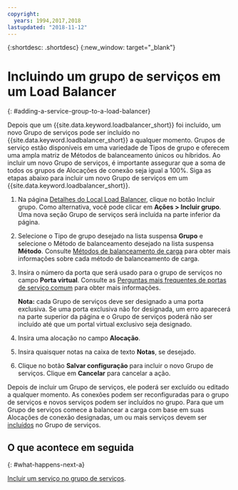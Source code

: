 ```yaml
---
copyright:
  years: 1994,2017,2018
lastupdated: "2018-11-12"
---
```


{:shortdesc: .shortdesc}
{:new_window: target="_blank"}

# Incluindo um grupo de serviços em um Load Balancer
{: #adding-a-service-group-to-a-load-balancer}

Depois que um {{site.data.keyword.loadbalancer_short}} foi incluído, um
novo Grupo de serviços pode ser incluído no
{{site.data.keyword.loadbalancer_short}} a qualquer momento. Grupos de serviço
estão disponíveis em uma variedade de Tipos de grupo e oferecem uma ampla matriz de
Métodos de balanceamento únicos ou híbridos. Ao incluir um novo Grupo de serviços, é
importante assegurar que a soma de todos os grupos de Alocações de conexão seja igual a
100%. Siga as etapas abaixo para incluir um novo Grupo de serviços em um
{{site.data.keyword.loadbalancer_short}}.

1. Na página [Detalhes do Local Load
Balancer](/docs/infrastructure/local-load-balancer?topic=local-load-balancer-viewing-local-load-balancer-details), clique no botão Incluir grupo. Como alternativa,
você pode clicar em **Ações > Incluir grupo**. Uma nova seção Grupo de
serviços será incluída na parte inferior da página.
2. Selecione o Tipo de grupo desejado na lista suspensa
**Grupo** e selecione o Método de balanceamento desejado na lista
suspensa **Método**. Consulte
[Métodos de balanceamento de carga](/docs/infrastructure/local-load-balancer?topic=local-load-balancer-load-balancing-methods#load-balancing-methods) para
obter mais informações sobre cada método de balanceamento de carga.
3. Insira o número da porta que será usado para o grupo de serviços no campo
**Porta virtual**. Consulte as [Perguntas mais frequentes de portas de serviço comum](/docs/infrastructure/local-load-balancer?topic=local-load-balancer-faqs-for-local-load-balancer#what-services-can-be-load-balanced-) para obter mais informações.

	**Nota:** cada Grupo de serviços deve ser designado a uma porta exclusiva. Se uma porta exclusiva não for designada, um erro aparecerá na parte superior da página e o Grupo de serviços poderá não ser incluído até que um portal virtual exclusivo seja designado.
4. Insira uma alocação no campo **Alocação**.
5. Insira quaisquer notas na caixa de texto **Notas**, se desejado.
6. Clique no botão **Salvar configuração** para incluir o novo Grupo de serviços. Clique em **Cancelar** para cancelar a ação.

Depois de incluir um Grupo de serviços, ele poderá ser excluído ou editado a qualquer
momento. As conexões podem ser reconfiguradas para o grupo de serviços e novos
serviços podem ser incluídos no grupo. Para que um Grupo de serviços comece a balancear a
carga com base em suas Alocações de conexão designadas, um ou mais serviços devem
ser [incluídos](/docs/infrastructure/local-load-balancer?topic=local-load-balancer-adding-a-service-to-a-service-group) no Grupo de serviços.

## O que acontece em seguida
{: #what-happens-next-a}

[Incluir um serviço no grupo de serviços](/docs/infrastructure/local-load-balancer?topic=local-load-balancer-adding-a-service-to-a-service-group).
